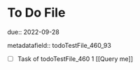 # To Do File

due:: 2022-09-28

metadatafield:: todoTestFile_460_93

- [ ] Task of todoTestFile_460 1 [[Query me]]
